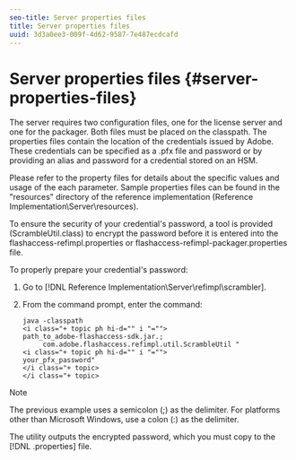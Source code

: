 ```yaml
---
seo-title: Server properties files
title: Server properties files
uuid: 3d3a0ee3-009f-4d62-9587-7e487ecdcafd
---
```


# Server properties files {#server-properties-files}

The server requires two configuration files, one for the license server and one for the packager. Both files must be placed on the classpath. The properties files contain the location of the credentials issued by Adobe. These credentials can be specified as a .pfx file and password or by providing an alias and password for a credential stored on an HSM.

Please refer to the property files for details about the specific values and usage of the each parameter. Sample properties files can be found in the "resources" directory of the reference implementation (Reference Implementation\Server\resources).

To ensure the security of your credential's password, a tool is provided (ScrambleUtil.class) to encrypt the password before it is entered into the flashaccess-refimpl.properties or flashaccess-refimpl-packager.properties file.

To properly prepare your credential's password:

1. Go to [!DNL Reference Implementation\Server\refimpl\scrambler]. 
1. From the command prompt, enter the command: 

   ```
   java -classpath  
   <i class="+ topic ph hi-d="" i "="">
   path_to_adobe-flashaccess-sdk.jar.; 
        com.adobe.flashaccess.refimpl.util.ScrambleUtil " 
   <i class="+ topic ph hi-d="" i "="">
   your_pfx_password" 
   </i class="+ topic> 
   </i class="+ topic>
   ```

>[!NOTE]
>
>The previous example uses a semicolon (;) as the delimiter. For platforms other than Microsoft Windows, use a colon (:) as the delimiter.

The utility outputs the encrypted password, which you must copy to the [!DNL .properties] file. 
